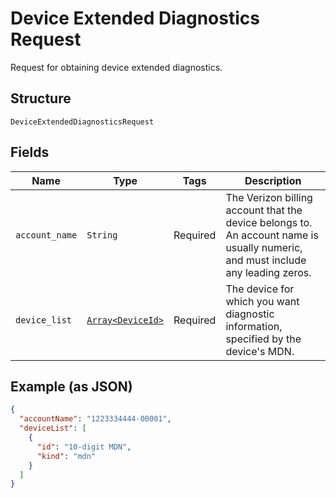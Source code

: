 
# Device Extended Diagnostics Request

Request for obtaining device extended diagnostics.

## Structure

`DeviceExtendedDiagnosticsRequest`

## Fields

| Name | Type | Tags | Description |
|  --- | --- | --- | --- |
| `account_name` | `String` | Required | The Verizon billing account that the device belongs to. An account name is usually numeric, and must include any leading zeros. |
| `device_list` | [`Array<DeviceId>`](../../doc/models/device-id.md) | Required | The device for which you want diagnostic information, specified by the device's MDN. |

## Example (as JSON)

```json
{
  "accountName": "1223334444-00001",
  "deviceList": [
    {
      "id": "10-digit MDN",
      "kind": "mdn"
    }
  ]
}
```

